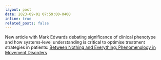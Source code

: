 ```yaml
---
layout: post
date: 2023-09-01 07:59:00-0400
inline: true
related_posts: false
---
```


New article with Mark Edwards debating significance of clinical phenotype and how systems-level understanding is critical to optimise treatment strategies in patients: [Between Nothing and Everything: Phenomenology in Movement Disorders](https://movementdisorders.onlinelibrary.wiley.com/doi/full/10.1002/mds.29584)

